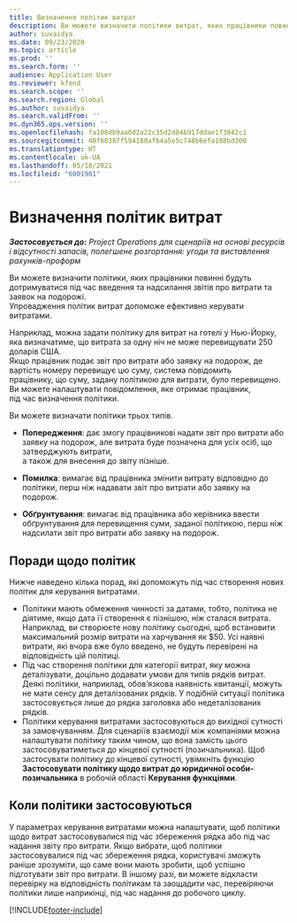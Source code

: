 ```yaml
---
title: Визначення політик витрат
description: Ви можете визначити політики витрат, яких працівники повинні будуть дотримуватися під час введення та надсилання звітів про витрати та заявок на подорожі.
author: suvaidya
ms.date: 09/23/2020
ms.topic: article
ms.prod: ''
ms.search.form: ''
audience: Application User
ms.reviewer: kfend
ms.search.scope: ''
ms.search.region: Global
ms.author: suvaidya
ms.search.validFrom: ''
ms.dyn365.ops.version: ''
ms.openlocfilehash: fa108db9aa0d2a22c35d2d046917ddae1f3842c1
ms.sourcegitcommit: 40f68387f594180af64a5e5c748b6efa188bd300
ms.translationtype: HT
ms.contentlocale: uk-UA
ms.lasthandoff: 05/10/2021
ms.locfileid: "6001901"
---
```

# <a name="define-expense-policies"></a>Визначення політик витрат

_**Застосовується до:** Project Operations для сценаріїв на основі ресурсів і відсутності запасів, полегшене розгортання: угоди та виставлення рахунків-проформ_

Ви можете визначити політики, яких працівники повинні будуть дотримуватися під час введення та надсилання звітів про витрати та заявок на подорожі.         
Упровадження політик витрат допоможе ефективно керувати витратами.         

Наприклад, можна задати політику для витрат на готелі у Нью-Йорку, яка визначатиме, що витрата за одну ніч не може перевищувати 250 доларів США.       
Якщо працівник подає звіт про витрати або заявку на подорож, де вартість номеру перевищує цю суму, система повідомить         
працівнику, що суму, задану політикою для витрати, було перевищено. Ви можете налаштувати повідомлення, яке отримає працівник,        
під час визначення політики.      
        
Ви можете визначати політики трьох типів.         
        
- **Попередження**: дає змогу працівникові надати звіт про витрати або заявку на подорож, але витрата буде позначена для усіх осіб, що затверджують витрати,         
  а також для внесення до звіту пізніше.        

- **Помилка**: вимагає від працівника змінити витрату відповідно до політики, перш ніж надавати звіт про витрати або заявку на подорож.        
 
 - **Обґрунтування**: вимагає від працівника або керівника ввести обґрунтування для перевищення суми, заданої політикою, перш ніж надсилати звіт про витрати або заявку на подорож.        

## <a name="policy-tips"></a>Поради щодо політик
Нижче наведено кілька порад, які допоможуть під час створення нових політик для керування витратами. 

- Політики мають обмеження чинності за датами, тобто, політика не діятиме, якщо дата її створення є пізнішою, ніж сталася витрата. Наприклад, ви створюєте нову політику сьогодні, щоб встановити максимальний розмір витрати на харчування як $50. Усі наявні витрати, які вчора вже було введено, не будуть перевірені на відповідність цій політиці.
- Під час створення політики для категорії витрат, яку можна деталізувати, доцільно додавати умови для типів рядків витрат. Деякі політики, наприклад, обов’язкова наявність квитанції, можуть не мати сенсу для деталізованих рядків. У подібній ситуації політика застосовується лише до рядка заголовка або недеталізованих рядків. 
- Політики керування витратами застосовуються до вихідної сутності за замовчуванням. Для сценаріїв взаємодії між компаніями можна налаштувати політику таким чином, що вона замість цього застосовуватиметься до кінцевої сутності (позичальника). Щоб застосувати політику до кінцевої сутності, увімкніть функцію **Застосовувати політику щодо витрат до юридичної особи-позичальника** в робочій області **Керування функціями**.

## <a name="when-to-evaluate-policies"></a>Коли політики застосовуються

У параметрах керування витратами можна налаштувати, щоб політики щодо витрат застосовувалися під час збереження рядка або під час надання звіту про витрати. Якщо вибрати, щоб політики застосовувалися під час збереження рядка, користувачі зможуть раніше зрозуміти, що саме вони мають зробити, щоб успішно підготувати звіт про витрати. В іншому разі, ви можете відкласти перевірку на відповідність політикам та заощадити час, перевіряючи політики лише наприкінці, під час надання до робочого циклу.


[!INCLUDE[footer-include](../includes/footer-banner.md)]